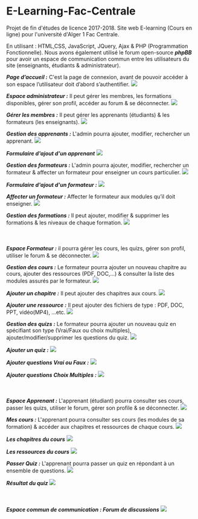 # E-Learning-Fac-Centrale
Projet de fin d'études de licence 2017-2018. Site web E-learning (Cours en ligne) pour l'université d'Alger 1 Fac Centrale.


En utilisant : HTML,CSS, JavaScript, JQuery, Ajax & PHP (Programmation Fonctionnelle). 
Nous avons également utilisé le forum  open-source ***phpBB*** pour avoir un espace de communication commun entre les utilisateurs du site (enseignants, étudiants & administrateur). 


***Page d’accueil :*** C'est la page de connexion, avant de pouvoir accéder à son espace l’utilisateur doit d’abord s’authentifier. 
<img src="ScreenShots/Page d'acceuil.png">


***Espace administrateur :*** Il peut gérer les membres, les formations disponibles, gérer son profil, accéder au forum & se déconnecter. 
<img src="ScreenShots/Espace administrateur.png">

***Gérer les membres :*** Il peut gérer les apprenants (étudiants) & les formateurs (les enseignants). 
<img src="ScreenShots/Gérer les membres.png">


***Gestion des apprenants :*** L'admin pourra ajouter, modifier, rechercher un apprenant. 
<img src="ScreenShots/Gérer les apprenants.png">

***Formulaire d'ajout d'un apprenant***
<img src="ScreenShots/Formulaire d'ajout d'un apprenant.png">

***Gestion des formateurs :*** L'admin pourra ajouter, modifier, rechercher un formateur &  affecter un formateur pour enseigner un cours particulier. 
<img src="ScreenShots/Gestion des formateurs.png">

***Formulaire d'ajout d'un formateur :*** 
<img src="ScreenShots/Formulaire d'ajout d'un formateur.png">

***Affecter un formateur :*** Affecter le formateur aux modules qu’il doit enseigner. 
<img src="ScreenShots/Affecter un formateur.png">


***Gestion des formations :*** Il peut ajouter, modifier & supprimer les formations & les niveaux de chaque formation.
<img src="ScreenShots/Gestion des formations.png">
<br/>
<br/>
<br/>
<br/>
***Espace Formateur :*** il pourra gérer les cours, les quizs, gérer son profil, utiliser le forum & se déconnecter. 
<img src="ScreenShots/Espace Formateur.png">


***Gestion des cours :*** Le formateur pourra ajouter un nouveau chapitre au cours, ajouter des ressources (PDF, DOC,...) & consulter la liste des modules assurés par le formateur. 
<img src="ScreenShots/Gestion des cours.png">


***Ajouter un chapitre :*** Il peut ajouter des chapitres aux cours. 
<img src="ScreenShots/Ajouter un chapitre.png">


***Ajouter une ressource :*** Il peut ajouter des fichiers de type : PDF, DOC, PPT, vidéo(MP4), ...etc. 
<img src="ScreenShots/Ajouter une ressource.png">


***Gestion des quizs :*** Le formateur pourra ajouter un nouveau quiz en spécifiant son type (Vrai/Faux ou choix multiples), ajouter/modifier/supprimer les questions du quiz. 
<img src="ScreenShots/Gestion des quizs.png">


***Ajouter un quiz :*** 
<img src="ScreenShots/Ajouter quiz.png">


***Ajouter questions Vrai ou Faux :***
<img src="ScreenShots/Ajouter qst Vrai ou Faux.png">


***Ajouter questions Choix Multiples :***
<img src="ScreenShots/Ajouter qst choix multiple.png">
<br/>
<br/>
<br/>
<br/>
***Espace Apprenant  :*** L'apprenant (étudiant) pourra consulter ses cours, passer les quizs, utiliser le forum, gérer son profile & se déconnecter. 
<img src="ScreenShots/Espace apprenant.png">


***Mes cours :*** L'apprenant pourra consulter ses cours (les modules de sa formation) & accéder aux chapitres et ressources de chaque cours. 
<img src="ScreenShots/Mes Cours.png">


***Les chapitres du cours***
<img src="ScreenShots/Chapitres du cours.png">


***Les ressources du cours***
<img src="ScreenShots/Les ressources du cours.png">


***Passer Quiz :*** L'apprenant pourra passer un quiz en répondant à un ensemble de questions. 
<img src="ScreenShots/Passer Quiz.png">


***Résultat du quiz*** 
<img src="ScreenShots/Résultat Quiz.png">
<br/>
<br/>
<br/>
<br/>
***Espace commun de communication : Forum de discussions***
<img src="ScreenShots/Forum.png">



